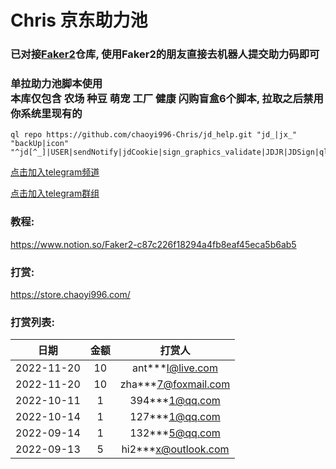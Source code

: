 # Chris 京东助力池

### 已对接[Faker2](https://github.com/shufflewzc/faker2/)仓库, 使用Faker2的朋友直接去机器人提交助力码即可
  
  
  
### 单拉助力池脚本使用<br>本库仅包含 农场 种豆 萌宠 工厂 健康 闪购盲盒6个脚本, 拉取之后禁用你系统里现有的

```
ql repo https://github.com/chaoyi996-Chris/jd_help.git "jd_|jx_" "backUp|icon" "^jd[^_]|USER|sendNotify|jdCookie|sign_graphics_validate|JDJR|JDSign|ql|function"
```  
  
    
[点击加入telegram频道](https://t.me/ChriszzZLC) 

[点击加入telegram群组](https://t.me/ChriszZlc)
  
      
### 教程:  
https://www.notion.so/Faker2-c87c226f18294a4fb8eaf45eca5b6ab5

### 打赏:
https://store.chaoyi996.com/
  
### 打赏列表:
|日期|金额|打赏人|
|:-:|:-:|:-:|
|2022-11-20|10|ant***l@live.com|
|2022-11-20|10|zha***7@foxmail.com|
|2022-10-11|1|394***1@qq.com|
|2022-10-14|1|127***1@qq.com|
|2022-09-14|1|132***5@qq.com|
|2022-09-13|5|hi2***x@outlook.com|
